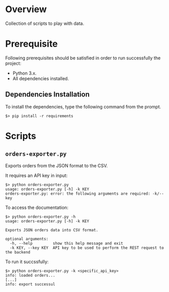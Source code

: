 # Overview
Collection of scripts to play with data.

# Prerequisite
Following prerequisites should be satisfied in order to run successfully the project:

- Python 3.x.
- All dependencies installed.

## Dependencies Installation
To install the dependencies, type the following command from the prompt.

```
$> pip install -r requirements
```

# Scripts

## ```orders-exporter.py```
Exports orders from the JSON format to the CSV.

It requires an API key in input:

```
$> python orders-exporter.py
usage: orders-exporter.py [-h] -k KEY
orders-exporter.py: error: the following arguments are required: -k/--key
```

To access the documentation:

```
$> python orders-exporter.py -h
usage: orders-exporter.py [-h] -k KEY

Exports JSON orders data into CSV format.

optional arguments:
  -h, --help         show this help message and exit
  -k KEY, --key KEY  API key to be used to perform the REST request to the backend
```

To run it succssfully:

```
$> python orders-exporter.py -k <specific_api_key>
info: loaded orders...
[...]
info: export successul
```